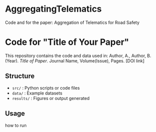 # AggregatingTelematics
Code and for the paper: Aggregation of Telematics for Road Safety

# Code for "Title of Your Paper"
This repository contains the code and data used in:
Author, A., Author, B. (Year). *Title of Paper*. Journal Name, Volume(Issue), Pages. [DOI link]

## Structure
- `src/` : Python scripts or code files
- `data/` : Example datasets
- `results/` : Figures or output generated

## Usage
how to run
